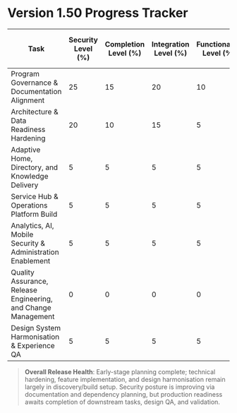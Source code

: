 # Version 1.50 Progress Tracker

| Task | Security Level (%) | Completion Level (%) | Integration Level (%) | Functionality Level (%) | Error Free Level (%) | Production Level (%) | Overall Level (%) |
| --- | --- | --- | --- | --- | --- | --- | --- |
| Program Governance & Documentation Alignment | 25 | 15 | 20 | 10 | 10 | 5 | 14 |
| Architecture & Data Readiness Hardening | 20 | 10 | 15 | 5 | 5 | 0 | 9 |
| Adaptive Home, Directory, and Knowledge Delivery | 5 | 5 | 5 | 5 | 0 | 0 | 3 |
| Service Hub & Operations Platform Build | 5 | 5 | 5 | 5 | 0 | 0 | 3 |
| Analytics, AI, Mobile Security & Administration Enablement | 5 | 5 | 5 | 5 | 0 | 0 | 3 |
| Quality Assurance, Release Engineering, and Change Management | 0 | 0 | 0 | 0 | 0 | 0 | 0 |
| Design System Harmonisation & Experience QA | 5 | 5 | 5 | 5 | 0 | 0 | 4 |

> **Overall Release Health**: Early-stage planning complete; technical hardening, feature implementation, and design harmonisation remain largely in discovery/build setup. Security posture is improving via documentation and dependency planning, but production readiness awaits completion of downstream tasks, design QA, and validation.
